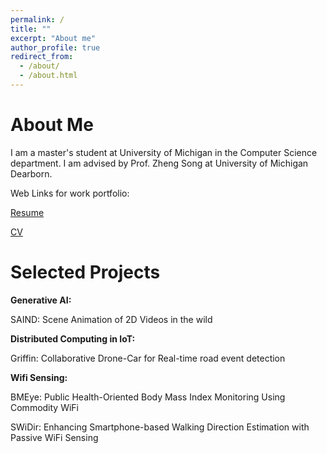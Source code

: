 ```yaml
---
permalink: /
title: ""
excerpt: "About me"
author_profile: true
redirect_from: 
  - /about/
  - /about.html
---
```


About Me
======

I am a master's student at University of Michigan in the Computer Science department. I am advised by Prof. Zheng Song at University of Michigan Dearborn. 

Web Links for work portfolio:

[Resume]()

[CV](https://drive.google.com/file/d/1jpRhpbJInBu95KyjB3g_d-IJGopl4fHs/view?usp=drive_link)


Selected Projects
===============

**Generative AI:**
  
  SAIND: Scene Animation of 2D Videos in the wild

**Distributed Computing in IoT:**
  
  Griffin: Collaborative Drone-Car for Real-time road event detection

**Wifi Sensing:**
  
  BMEye: Public Health-Oriented Body Mass Index Monitoring Using Commodity WiFi

  SWiDir: Enhancing Smartphone-based Walking Direction Estimation with Passive WiFi Sensing

